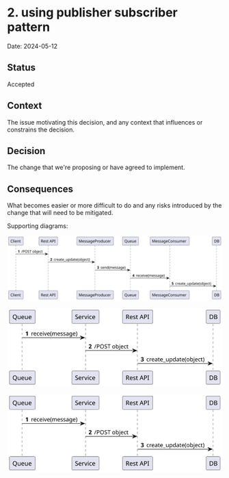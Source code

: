 # 2. using publisher subscriber pattern

Date: 2024-05-12

## Status

Accepted

## Context

The issue motivating this decision, and any context that influences or constrains the decision.

## Decision

The change that we're proposing or have agreed to implement.

## Consequences

What becomes easier or more difficult to do and any risks introduced by the change that will need to be mitigated.

Supporting diagrams:

![](img/PublisherSubscriberDiagram.svg)
<div hidden>

@startuml img/PublisherSubscriberDiagram

  autonumber
  
  Client -> "Rest API": /POST object
  "Rest API" -> MessageProducer: create_update(object)
  MessageProducer -> Queue : send(message)
  Queue -> MessageConsumer : receive(message)
  MessageConsumer -> DB: create_update(object)

@enduml

</div>

![](img/PublisherDiagram.svg)
<div hidden>

@startuml img/PublisherDiagram

  autonumber
  Queue -> Service : receive(message)
  Service -> "Rest API": /POST object
  "Rest API" -> DB: create_update(object)

@enduml

</div>


![](img/SubscriberDiagram.svg)
<div hidden>

@startuml img/SubscriberDiagram

  autonumber
  Queue -> Service : receive(message)
  Service -> "Rest API": /POST object
  "Rest API" -> DB: create_update(object)

@enduml

</div>